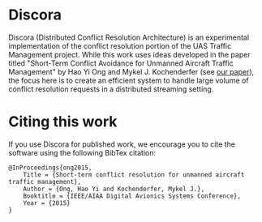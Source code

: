 # Discora

Discora (Distributed Conflict Resolution Architecture) is an experimental implementation of the conflict resolution portion of the UAS Traffic Management project. While this work uses ideas developed in the paper titled "Short-Term Conflict Avoidance for Unmanned Aircraft Traffic Management" by Hao Yi Ong and Mykel J. Kochenderfer (see [our paper](http://web.stanford.edu/~haoyi/projects/short-term-conf-reso.pdf)), the focus here is to create an efficient system to handle large volume of conflict resolution requests in a distributed streaming setting.

# Citing this work

If you use Discora for published work, we encourage you to cite the software using the following BibTex citation:

    @InProceedings{ong2015,
        Title = {Short-term conflict resolution for unmanned aircraft traffic management},
        Author = {Ong, Hao Yi and Kochenderfer, Mykel J.},
        Booktitle = {IEEE/AIAA Digital Avionics Systems Conference},
        Year = {2015}
    }